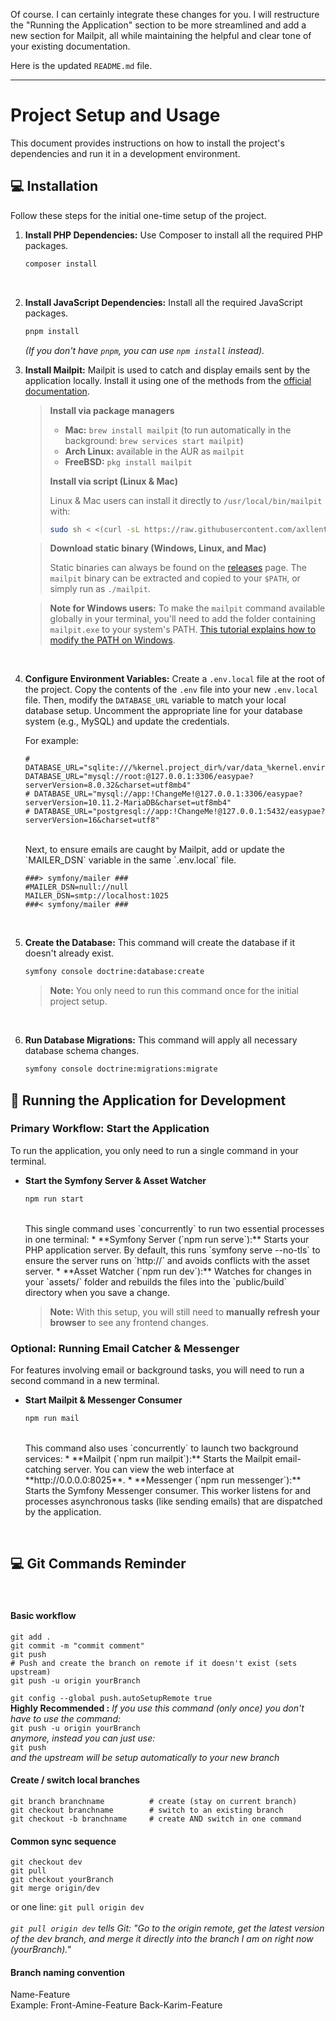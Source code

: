 Of course. I can certainly integrate these changes for you. I will restructure the "Running the Application" section to be more streamlined and add a new section for Mailpit, all while maintaining the helpful and clear tone of your existing documentation.

Here is the updated `README.md` file.

---

# Project Setup and Usage

This document provides instructions on how to install the project's dependencies and run it in a development environment.

## 💻 Installation

Follow these steps for the initial one-time setup of the project.

1.  **Install PHP Dependencies:**
    Use Composer to install all the required PHP packages.
    ```bash
    composer install
    ```
    <br>
2.  **Install JavaScript Dependencies:**
    Install all the required JavaScript packages.
    ```bash
    pnpm install
    ```
    *(If you don't have `pnpm`, you can use `npm install` instead).*
    <br>
3.  **Install Mailpit:**
    Mailpit is used to catch and display emails sent by the application locally. Install it using one of the methods from the [official documentation](https://mailpit.axllent.org/docs/install/).

    > **Install via package managers**
    >
    > -   **Mac:** `brew install mailpit` (to run automatically in the background: `brew services start mailpit`)
    > -   **Arch Linux:** available in the AUR as `mailpit`
    > -   **FreeBSD:** `pkg install mailpit`
    >
    > **Install via script (Linux & Mac)**
    >
    > Linux & Mac users can install it directly to `/usr/local/bin/mailpit` with:
    >
    > ```bash
    > sudo sh < <(curl -sL https://raw.githubusercontent.com/axllent/mailpit/develop/install.sh)
    > ```
    
    > **Download static binary (Windows, Linux, and Mac)**
    >
    > Static binaries can always be found on the [releases](https://github.com/axllent/mailpit/releases/latest) page. The `mailpit` binary can be extracted and copied to your `$PATH`, or simply run as `./mailpit`.

    > **Note for Windows users:** To make the `mailpit` command available globally in your terminal, you'll need to add the folder containing `mailpit.exe` to your system's PATH. [This tutorial explains how to modify the PATH on Windows](https://lecrabeinfo.net/tutoriels/modifier-le-path-de-windows-ajouter-un-dossier-au-path/).
    <br>
    
4.  **Configure Environment Variables:**
    Create a `.env.local` file at the root of the project. Copy the contents of the `.env` file into your new `.env.local` file. Then, modify the `DATABASE_URL` variable to match your local database setup. Uncomment the appropriate line for your database system (e.g., MySQL) and update the credentials.

    For example:
    ```
    # DATABASE_URL="sqlite:///%kernel.project_dir%/var/data_%kernel.environment%.db"
    DATABASE_URL="mysql://root:@127.0.0.1:3306/easypae?serverVersion=8.0.32&charset=utf8mb4"
    # DATABASE_URL="mysql://app:!ChangeMe!@127.0.0.1:3306/easypae?serverVersion=10.11.2-MariaDB&charset=utf8mb4"
    # DATABASE_URL="postgresql://app:!ChangeMe!@127.0.0.1:5432/easypae?serverVersion=16&charset=utf8"
    ```
    <br>
    Next, to ensure emails are caught by Mailpit, add or update the `MAILER_DSN` variable in the same `.env.local` file.

    ```
    ###> symfony/mailer ###
    #MAILER_DSN=null://null
    MAILER_DSN=smtp://localhost:1025
    ###< symfony/mailer ###
    ```
    <br>
5.  **Create the Database:**
    This command will create the database if it doesn't already exist.
    ```bash
    symfony console doctrine:database:create
    ```
    > **Note:** You only need to run this command once for the initial project setup.
    >
    <br>
6.  **Run Database Migrations:**
    This command will apply all necessary database schema changes.
    ```bash
    symfony console doctrine:migrations:migrate
    ```

## 🚀 Running the Application for Development

### Primary Workflow: Start the Application

To run the application, you only need to run a single command in your terminal.

*   **Start the Symfony Server & Asset Watcher**
    ```bash
    npm run start
    ```
    <br>
    This single command uses `concurrently` to run two essential processes in one terminal:
    *   **Symfony Server (`npm run serve`):** Starts your PHP application server. By default, this runs `symfony serve --no-tls` to ensure the server runs on `http://` and avoids conflicts with the asset server.
    *   **Asset Watcher (`npm run dev`):** Watches for changes in your `assets/` folder and rebuilds the files into the `public/build` directory when you save a change.

    > **Note:** With this setup, you will still need to **manually refresh your browser** to see any frontend changes.

### Optional: Running Email Catcher & Messenger

For features involving email or background tasks, you will need to run a second command in a new terminal.

*   **Start Mailpit & Messenger Consumer**
    ```bash
    npm run mail
    ```
    <br>
    This command also uses `concurrently` to launch two background services:
    *   **Mailpit (`npm run mailpit`):** Starts the Mailpit email-catching server. You can view the web interface at **http://0.0.0.0:8025**.
    *   **Messenger (`npm run messenger`):** Starts the Symfony Messenger consumer. This worker listens for and processes asynchronous tasks (like sending emails) that are dispatched by the application.

<br>

## 💻 Git Commands Reminder
<br>

#### Basic workflow
```
git add .
git commit -m "commit comment"
git push
# Push and create the branch on remote if it doesn't exist (sets upstream)
git push -u origin yourBranch
```

`git config --global push.autoSetupRemote true`
<br>
**Highly Recommended :**
*If you use this command (only once) you don't have to use the command:*
<br>
`git push -u origin yourBranch`
<br>
*anymore, instead you can just use:*
<br>
`git push`
<br>
*and the upstream will be setup automatically to your new branch*

#### Create / switch local branches
```
git branch branchname          # create (stay on current branch)
git checkout branchname        # switch to an existing branch
git checkout -b branchname     # create AND switch in one command
```

#### Common sync sequence
```
git checkout dev
git pull
git checkout yourBranch
git merge origin/dev
```

or one line:
`git pull origin dev`
<br><br>
*`git pull origin dev` tells Git: "Go to the origin remote, get the latest version of the dev branch, and merge it directly into the branch I am on right now (yourBranch)."*

#### Branch naming convention
Name-Feature
<br>
Example: Front-Amine-Feature
         Back-Karim-Feature
```
